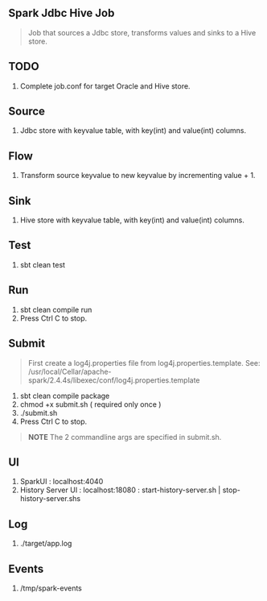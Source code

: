 Spark Jdbc Hive Job
-------------------
>Job that sources a Jdbc store, transforms values and sinks to a Hive store.

TODO
----
1. Complete job.conf for target Oracle and Hive store.

Source
------
1. Jdbc store with keyvalue table, with key(int) and value(int) columns.

Flow
----
1. Transform source keyvalue to new keyvalue by incrementing value + 1.

Sink
----
1. Hive store with keyvalue table, with key(int) and value(int) columns.

Test
----
1. sbt clean test

Run
---
1. sbt clean compile run
2. Press Ctrl C to stop.

Submit
------
>First create a log4j.properties file from log4j.properties.template.
>See: /usr/local/Cellar/apache-spark/2.4.4s/libexec/conf/log4j.properties.template

1. sbt clean compile package
2. chmod +x submit.sh ( required only once )
3. ./submit.sh
4. Press Ctrl C to stop.

>**NOTE** The 2 commandline args are specified in submit.sh.

UI
--
1. SparkUI : localhost:4040
2. History Server UI : localhost:18080 : start-history-server.sh | stop-history-server.shs
 
Log
---
1. ./target/app.log

Events
------
1. /tmp/spark-events